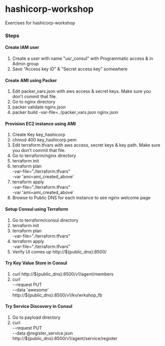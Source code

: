 # hashicorp-workshop
Exercises for hashicorp-workshop

### Steps

#### Create IAM user
1. Create a user with name "usr_consul" with Programmatic access & in Admin group
2. Save "Access key ID" & "Secret access key" somewhere

#### Create AMI using Packer
1. Edit packer_vars.json with aws access & secret keys. Make sure you don't commit that file.
2. Go to nginx directory
3. packer validate nginx.json
4. packer build -var-file=../packer_vars.json nginx.json
   
#### Provision EC2 instance using AMI
1. Create Key key_hashicorp
2. chmod 400 key_hashicorp.pem
2. Edit terraform.tfvars with aws access, secret keys & key path. Make sure you don't commit that file.
3. Go to terraform/nginx directory
4. terraform init
5. terraform plan \
   -var-file="./terraform.tfvars" \
   -var 'ami=ami_created_above' 
6. terraform apply \
   -var-file="./terraform.tfvars" \
   -var 'ami=ami_created_above'
7. Browse to Public DNS for each instance to see nginx welcome page

#### Setup Consul using Terraform
1. Go to terraform/consul directory
2. terraform init
3. terraform plan \
      -var-file="./terraform.tfvars"
4. terraform apply \
      -var-file="./terraform.tfvars"
5. Verify UI comes up http://${public_dns}:8500/

#### Try Key Value Store in Consul
1. curl http://${public_dns}:8500/v1/agent/members
2. curl \
       --request PUT \
       --data 'awesome' \
       http://${public_dns}:8500/v1/kv/wrkshop_fb

#### Try Service Discovery in Consul
1. Go to payload directory
2. curl \
       --request PUT \
       --data @register_service.json \
       http://${public_dns}:8500/v1/agent/service/register
